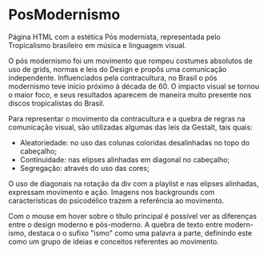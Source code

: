 # PosModernismo
Página HTML com a estética Pós modernista, representada pelo Tropicalismo brasileiro em música e linguagem visual.

O pós modernismo foi um movimento que rompeu costumes absolutos de uso de grids, normas e leis do Design e propôs uma comunicação independente.
Influenciados pela contracultura, no Brasil o pós modernismo teve início próximo à década de 60. O impacto visual se tornou o maior foco, e seus resultados aparecem de maneira muito presente nos discos tropicalistas do Brasil.

Para representar o movimento da contracultura e a quebra de regras na comunicação visual, são utilizadas algumas das leis da Gestalt, tais quais:
- Aleatoriedade: no uso das colunas coloridas desalinhadas no topo do cabeçalho;
- Continuidade: nas elipses alinhadas em diagonal no cabeçalho;
- Segregação: através do uso das cores;

O uso de diagonais na rotação da div com a playlist e nas elipses alinhadas, expressam movimento e ação. Imagens nos backgrounds com características do psicodélico trazem a referência ao movimento.

Com o mouse em hover sobre o título principal é possível ver as diferenças entre o design moderno e pós-moderno. A quebra de texto entre modern-ismo, destaca o o sufixo "ismo" como uma palavra a parte, definindo este como um grupo de ideias e conceitos referentes ao movimento.
